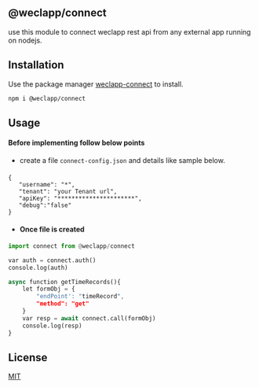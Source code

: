 ## @weclapp/connect

use this module to connect weclapp rest api from any external app running on nodejs.

## Installation

Use the package manager [weclapp-connect](https://www.npmjs.com/package/@weclapp/connect) to install.

```bash
npm i @weclapp/connect
```

## Usage

#### Before implementing follow below points
+ create a file `connect-config.json` and details like sample below.  

#### 
    {
	   "username": "*",
	   "tenant": "your Tenant url",
	   "apiKey": "**********************",
	   "debug":"false"
    }
	
+ #### Once file is created

```python
import connect from @weclapp/connect

var auth = connect.auth()
console.log(auth)
```

```python
async function getTimeRecords(){
	let formObj = {
		"endPoint': "timeRecord",
		"method": "get"
	}
	var resp = await connect.call(formObj)
	console.log(resp)
}
```


## License
[MIT](https://choosealicense.com/licenses/mit/)